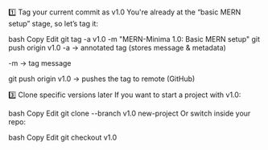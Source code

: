 1️⃣ Tag your current commit as v1.0
You're already at the “basic MERN setup” stage, so let’s tag it:

bash
Copy
Edit
git tag -a v1.0 -m "MERN-Minima 1.0: Basic MERN setup"
git push origin v1.0
-a → annotated tag (stores message & metadata)

-m → tag message

git push origin v1.0 → pushes the tag to remote (GitHub)

3️⃣ Clone specific versions later
If you want to start a project with v1.0:

bash
Copy
Edit
git clone --branch v1.0 <repo-url> new-project
Or switch inside your repo:

bash
Copy
Edit
git checkout v1.0